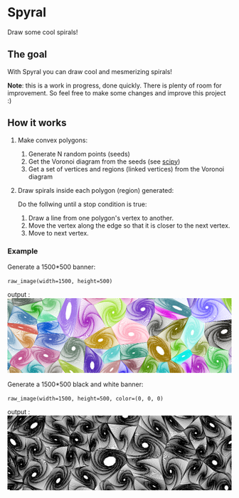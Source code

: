 # Spyral
Draw some cool spirals!

## The goal
With Spyral you can draw cool and mesmerizing spirals!

**Note**: this is a work in progress, done quickly.
There is plenty of room for improvement.
So feel free to make some changes and improve this project :)

## How it works

1) Make convex polygons:
    1) Generate N random points (seeds)
    2) Get the Voronoi diagram from the seeds (see [scipy](https://docs.scipy.org/doc/scipy-0.18.1/reference/generated/scipy.spatial.Voronoi.html))
    3) Get a set of vertices and regions (linked vertices) from the Voronoi diagram
2) Draw spirals inside each polygon (region) generated:

    Do the follwing until a stop condition is true:
    1) Draw a line from one polygon's vertex to another.
    2) Move the vertex along the edge so that it is closer to the next vertex.
    3) Move to next vertex.

### Example

Generate a 1500*500 banner:

`raw_image(width=1500, height=500)`

output :
![colored image](examples/color.png)


Generate a 1500*500 black and white banner:

`raw_image(width=1500, height=500, color=(0, 0, 0)`

output :
![black and white image](examples/blackandwhite.png)